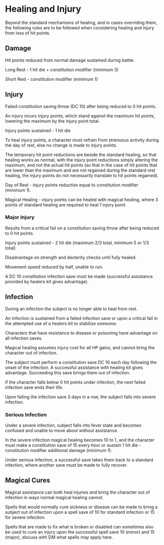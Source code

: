 # Healing and Injury

Beyond the standard mechanisms of healing, and in cases overriding them, the following rules are to be followed when considering healing and injury from loss of hit points.

## Damage

Hit points reduced from normal damage sustained during battle.

Long Rest - 1 hit die + constitution modifier (minimum 3)

Short Rest - constitution modifier (minimum 1)

## Injury

Failed constitution saving throw (DC 10) after being reduced to 0 hit points.

An injury incurs injury points, which stand against the maximum hit points, lowering the maximum by the injury point total.

Injury points sustained - 1 hit die

To heal injury points, a character must refrain from strenuous activity during the day of rest, else no change is made to injury points.

The temporary hit point reductions are beside the standard healing, so that healing works as normal, with the injury point reductions simply altering the maximum, and not the actual hit points (so that in the case of hit points that are lower than the maximum and are not regained during the standard rest healing, the injury points do not necessarily translate to hit points regained).

Day of Rest - injury points reduction equal to constitution modifier (minimum 1).

Magical Healing - injury points can be healed with magical healing, where 3 points of standard healing are required to heal 1 injury point.

### Major Injury

Results from a critical fail on a constitution saving throw after being reduced to 0 hit points.

Injury points sustained - 2 hit die (maximum 2/3 total, minimum 5 or 1/3 total)

Disadvantage on strength and dexterity checks until fully healed.

Movement speed reduced by half, unable to run.

A DC 10 constitution infection save must be made (successful assistance provided by healers kit gives advantage).

## Infection

During an infection the subject is no longer able to heal from rest.

An infection is sustained from a failed infection save or upon a critical fail in the attempted use of a healers kit to stabilize someone.

Characters that have resistance to disease or poisoning have advantage on all infection saves.

Magical healing assumes injury cost for all HP gains, and cannot bring the character out of infection.

The subject must perform a constitution save DC 10 each day following the onset of the infection. A successful assistance with healing kit gives advantage. Succeeding this save brings them out of infection.

If the character falls below 0 hit points under infection, the next failed infection save ends their life.

Upon failing the infection save 3 days in a row, the subject falls into severe infection.

### Serious Infection

Under a severe infection, subject falls into fever state and becomes confused and unable to move about without assistance.

In the severe infection magical healing becomes 10 to 1, and the character must make a constitution save of 15 every hour or sustain 1 hit die - constitution modifier additional damage (minimum 1).

Under serious infection, a successful save takes them back to a standard infection, where another save must be made to fully recover.

## Magical Cures

Magical assistance can both heal injuries and bring the character out of infection in ways normal magical healing cannot.

Spells that would normally cure sickness or disease can be made to bring a subject out of infection upon a spell save of 10 for standard infection or 15 for severe infection.

Spells that are made to fix what is broken or disabled can sometimes also be used to cure an injury upon the successful spell save 10 (minor) and 15 (major), discuss with DM what spells may apply here.
